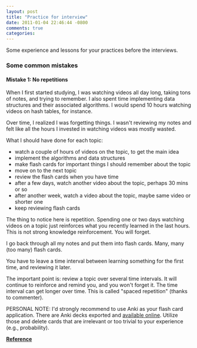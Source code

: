 ```yaml
---
layout: post
title: "Practice for interview"
date: 2011-01-04 22:46:44 -0800
comments: true
categories: 
---
```


Some experience and lessons for your practices before the interviews.

<!--more-->

### Some common mistakes

#### Mistake 1: No repetitions

When I first started studying, I was watching videos all day long, taking tons of notes, and trying to remember. 
I also spent time implementing data structures and their associated algorithms. 
I would spend 10 hours watching videos on hash tables, for instance.

Over time, I realized I was forgetting things. 
I wasn't reviewing my notes and felt like all the hours I invested in watching videos was mostly wasted.

What I should have done for each topic:

* watch a couple of hours of videos on the topic, to get the main idea
* implement the algorithms and data structures
* make flash cards for important things I should remember about the topic
* move on to the next topic
* review the flash cards when you have time
* after a few days, watch another video about the topic, perhaps 30 mins or so
* after another week, watch a video about the topic, maybe same video or shorter one
* keep reviewing flash cards

The thing to notice here is repetition. 
Spending one or two days watching videos on a topic just reinforces what you recently learned in the last hours. 
This is not strong knowledge reinforcement. 
You will forget.

I go back through all my notes and put them into flash cards. 
Many, many (too many) flash cards.

You have to leave a time interval between learning something for the first time, and reviewing it later.

The important point is: review a topic over several time intervals. 
It will continue to reinforce and remind you, and you won't forget it. 
The time interval can get longer over time. 
This is called "spaced repetition" (thanks to commenter).

PERSONAL NOTE: I'd strongly recommend to use Anki as your flash card application.
There are Anki decks exported and [available online](https://ankiweb.net/shared/info/25173560).
Utilize those and delete cards that are irrelevant or too trivial to your experience (e.g., probability).

[**Reference**](https://web.archive.org/web/20170307225038/https://googleyasheck.com/retaining-computer-science-knowledge/)